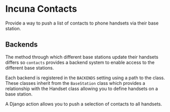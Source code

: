 # Incuna Contacts

Provide a way to push a list of contacts to phone handsets via their base station.


## Backends

The method through which different base stations update their handsets differs so `contacts` provides a backend system to enable access to the different base stations.

Each backend is registered in the `BACKENDS` setting using a path to the class. These classes inherit from the `BaseStation` class which provides a relationship with the Handset class allowing you to define handsets on a base station.

A Django action allows you to push a selection of contacts to all handsets.

